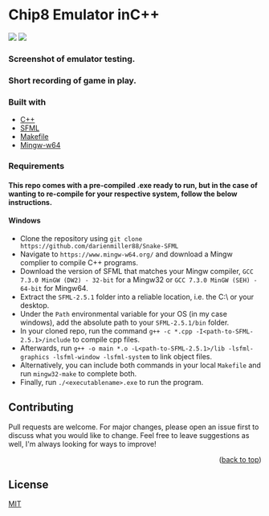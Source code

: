 # Chip8 Emulator inC++
![](https://img.shields.io/badge/made%20by-DarienMiller-blue)
![](https://img.shields.io/badge/C++-yellow)

### Screenshot of emulator testing.

### Short recording of game in play.

### Built with
* [C++](https://cplusplus.com/)
* [SFML](https://www.sfml-dev.org/download/sfml/2.5.1/)
* [Makefile](https://opensource.com/article/18/8/what-how-makefile)
* [Mingw-w64](https://www.mingw-w64.org/)

### Requirements
#### This repo comes with a pre-compiled .exe ready to run, but in the case of wanting to re-compile for your respective system, follow the below instructions.

#### Windows
* Clone the repository using `git clone https://github.com/darienmiller88/Snake-SFML`
* Navigate to `https://www.mingw-w64.org/` and download a Mingw complier to compile C++ programs.
* Download the version of SFML that matches your Mingw compiler, `GCC 7.3.0 MinGW (DW2) - 32-bit` for a Mingw32 or `GCC 7.3.0 MinGW (SEH) - 64-bit` for Mingw64.
* Extract the `SFML-2.5.1` folder into a reliable location, i.e. the C:\ or your desktop.
* Under the `Path` environmental variable for your OS (in my case windows), add the absolute path to your `SFML-2.5.1/bin` folder.
* In your cloned repo, run the command `g++ -c *.cpp -I<path-to-SFML-2.5.1>/include` to compile cpp files.
* Afterwards, run `g++ -o main *.o -L<path-to-SFML-2.5.1>/lib -lsfml-graphics -lsfml-window -lsfml-system` to link object files.
* Alternatively, you can include both commands in your local `Makefile` and run `mingw32-make` to complete both. 
* Finally, run `./<executablename>.exe` to run the program. 

## Contributing
Pull requests are welcome. For major changes, please open an issue first to discuss what you would like to change.
Feel free to leave suggestions as well, I'm always looking for ways to improve!

<p align="right">(<a href="#top">back to top</a>)</p>

## License
[MIT](https://choosealicense.com/licenses/mit/)